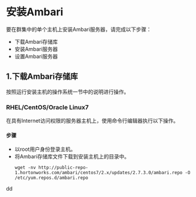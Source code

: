 安装Ambari
================================================================================
要在群集中的单个主机上安装Ambari服务器，请完成以下步骤：
+ 下载Ambari存储库
+ 安装Ambari服务器
+ 设置Ambari服务器

## 1.下载Ambari存储库
按照运行安装主机的操作系统一节中的说明进行操作。

### RHEL/CentOS/Oracle Linux7
在具有Internet访问权限的服务器主机上，使用命令行编辑器执行以下操作。

#### 步骤
+ 以root用户身份登录主机。
+ 将Ambari存储库文件下载到安装主机上的目录中。
    ```shell
    wget -nv http://public-repo-1.hortonworks.com/ambari/centos7/2.x/updates/2.7.3.0/ambari.repo -O /etc/yum.repos.d/ambari.repo
    ```


































dd

